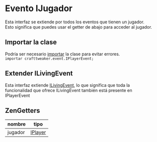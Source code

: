 # Evento IJugador

Esta interfaz se extiende por todos los eventos que tienen un jugador.  
Esto significa que puedes usar el getter de abajo para acceder al jugador.

## Importar la clase

Podría ser necesario [importar](/AdvancedFunctions/Import/) la clase para evitar errores.  
`importar crafttweaker.event.IPlayerEvent;`

## Extender ILivingEvent

Esta interfaz extiende [ILivingEvent](/Vanilla/Events/Events/ILivingEvent/), lo que significa que toda la funcionalidad que ofrece ILivingEvent también está presente en IPlayerEvent

## ZenGetters

| nombre  | tipo                                 |
| ------- | ------------------------------------ |
| jugador | [IPlayer](/Vanilla/Players/IPlayer/) |